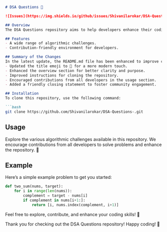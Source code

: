 ```markdown
# DSA Questions 🤖

![Issues](https://img.shields.io/github/issues/Shivanilarokar/DSA-Questions-) ![Stars](https://img.shields.io/github/stars/Shivanilarokar/DSA-Questions-)

## Overview
The DSA Questions repository aims to help developers enhance their coding abilities through an extensive collection of algorithmic challenges. Whether you're preparing for interviews or simply looking to refine your skills, you'll find numerous problems to solve.

## Features
- A wide range of algorithmic challenges.
- Contribution-friendly environment for developers.

## Summary of the Changes
In the latest update, the README.md file has been enhanced to improve clarity and engagement. Key changes include:
- Updated the title emoji to 🤖 for a more modern touch.
- Enhanced the overview section for better clarity and purpose.
- Improved instructions for cloning the repository.
- Encouraged contributions from all developers in the usage section.
- Added a friendly closing statement to foster community engagement.

## Installation
To clone this repository, use the following command:

```bash
git clone https://github.com/Shivanilarokar/DSA-Questions-.git
```

## Usage
Explore the various algorithmic challenges available in this repository. We encourage contributions from all developers to solve problems and enhance the repository. 🚀

## Example
Here’s a simple example problem to get you started:

```python
def two_sum(nums, target):
    for i in range(len(nums)):
        complement = target - nums[i]
        if complement in nums[i+1:]:
            return [i, nums.index(complement, i+1)]
```

Feel free to explore, contribute, and enhance your coding skills! 🎉

Thank you for checking out the DSA Questions repository! Happy coding! 🎊
```